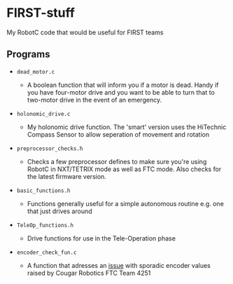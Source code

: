 FIRST-stuff
===========

My RobotC code that would be useful for FIRST teams


Programs
--------

* `dead_motor.c`
  - A boolean function that will inform you if a motor is dead.  Handy if you have four-motor drive and you want to be able to turn that to two-motor drive in the event of an emergency.

* `holonomic_drive.c`
  - My holonomic drive function.  The 'smart' version uses the HiTechnic Compass Sensor to allow seperation of movement and rotation

* `preprocessor_checks.h`
  - Checks a few preprocessor defines to make sure you're using RobotC in NXT/TETRIX mode as well as FTC mode.  Also checks for the latest firmware version.

* `basic_functions.h`
  - Functions generally useful for a simple autonomous routine e.g. one that just drives around

* `TeleOp_functions.h`
  - Drive functions for use in the Tele-Operation phase

* `encoder_check_fun.c`
  - A function that adresses an [issue](http://www.instructables.com/id/FTC-Sporadic-Encoder-Values/) with sporadic encoder values raised by Cougar Robotics FTC Team 4251
